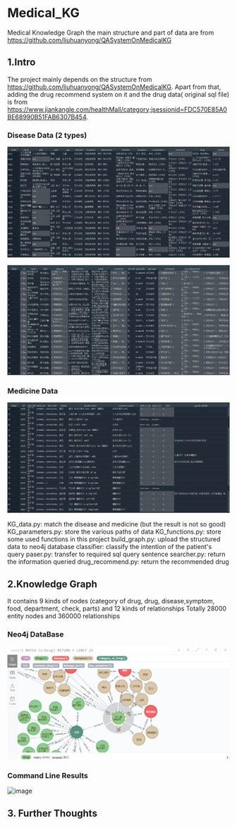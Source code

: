# Medical_KG
Medical Knowledge Graph 
the main structure and part of data are from https://github.com/liuhuanyong/QASystemOnMedicalKG

## 1.Intro 
The project mainly depends on the structure from https://github.com/liuhuanyong/QASystemOnMedicalKG. Apart from that, adding the drug recommend system on it and the drug data( original sql file) is from https://www.jiankangle.com/healthMall/category;jsessionid=FDC570E85A0BE68990B51FAB6307B454.

### Disease Data (2 types)
![image](https://raw.githubusercontent.com/MissuQAQ/Medical_KG/master/image_file/1599125227(1).png)

![image](https://raw.githubusercontent.com/MissuQAQ/Medical_KG/master/image_file/1599125801(1).png)
### Medicine Data
![image](https://github.com/MissuQAQ/Medical_KG/blob/master/image_file/1599125871(1).png)

KG_data.py: match the disease and medicine (but the result is not so good)
KG_parameters.py: store the various paths of data
KG_functions.py: store some used functions in this project
build_graph.py: upload the structured data to neo4j database
classifier: classify the intention of the patient's query
paser.py: transfer to required sql query sentence
searcher.py: return the information queried
drug_recommend.py: return the recommended drug


## 2.Knowledge Graph
It contains 9 kinds of nodes (category of drug, drug, disease,symptom, food, department, check, parts) and 12 kinds of relationships
Totally 28000 entity nodes and 360000 relationships

### Neo4j DataBase
![image](https://raw.githubusercontent.com/MissuQAQ/Medical_KG/master/image_file/1599126788(1).png)

### Command Line Results
![image]()
## 3. Further Thoughts











